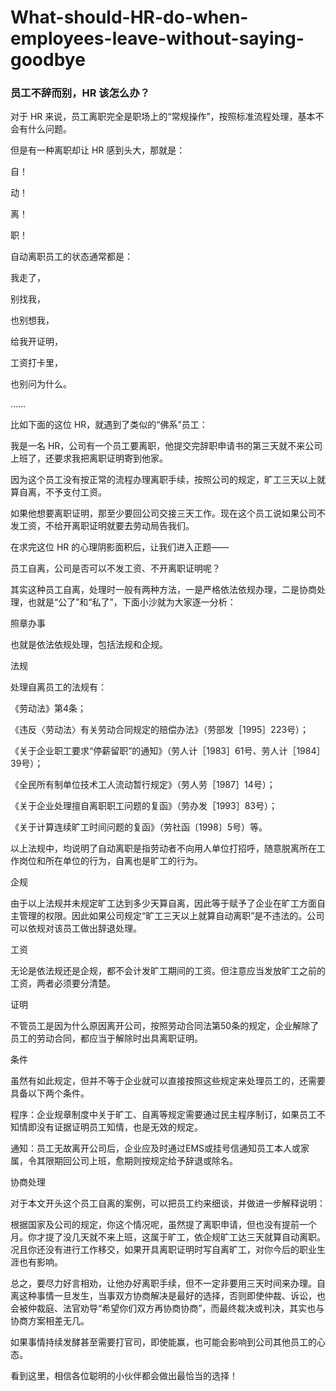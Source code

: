 # What-should-HR-do-when-employees-leave-without-saying-goodbye

### 员工不辞而别，HR 该怎么办？

对于 HR 来说，员工离职完全是职场上的“常规操作”，按照标准流程处理，基本不会有什么问题。

但是有一种离职却让 HR 感到头大，那就是：

 
自！

动！

离！

职！


自动离职员工的状态通常都是：


我走了，

 

别找我，



也别想我，

 

给我开证明，

 

工资打卡里，

 

也别问为什么。

 ……







比如下面的这位 HR，就遇到了类似的“佛系”员工：

 

我是一名 HR，公司有一个员工要离职，他提交完辞职申请书的第三天就不来公司上班了，还要求我把离职证明寄到他家。

 

因为这个员工没有按正常的流程办理离职手续，按照公司的规定，旷工三天以上就算自离，不予支付工资。

 

如果他想要离职证明，那至少要回公司交接三天工作。现在这个员工说如果公司不发工资，不给开离职证明就要去劳动局告我们。

 

在求完这位 HR 的心理阴影面积后，让我们进入正题——

 

员工自离，公司是否可以不发工资、不开离职证明呢？

 

其实这种员工自离，处理时一般有两种方法，一是严格依法依规办理，二是协商处理，也就是“公了”和“私了”，下面小沙就为大家逐一分析：

 



照章办事

 

也就是依法依规处理，包括法规和企规。

 

法规

 

处理自离员工的法规有：

 

《劳动法》第4条；



《违反〈劳动法〉有关劳动合同规定的赔偿办法》（劳部发［1995］223号）；



《关于企业职工要求“停薪留职”的通知》（劳人计［1983］61号、劳人计［1984］39号）；



《全民所有制单位技术工人流动暂行规定》（劳人劳［1987］14号）；



《关于企业处理擅自离职职工问题的复函》（劳办发［1993］83号）；



《关于计算连续旷工时间问题的复函》（劳社函〔1998〕5号）等。

 

以上法规中，均说明了自动离职是指劳动者不向用人单位打招呼，随意脱离所在工作岗位和所在单位的行为，自离也是旷工的行为。

 

企规

 

由于以上法规并未规定旷工达到多少天算自离，因此等于赋予了企业在旷工方面自主管理的权限。因此如果公司规定“旷工三天以上就算自动离职”是不违法的。公司可以依规对该员工做出辞退处理。

 

工资

 

无论是依法规还是企规，都不会计发旷工期间的工资。但注意应当发放旷工之前的工资，两者必须要分清楚。

 

证明

 

不管员工是因为什么原因离开公司，按照劳动合同法第50条的规定，企业解除了员工的劳动合同，都应当于解除时出具离职证明。

 

条件

 

虽然有如此规定，但并不等于企业就可以直接按照这些规定来处理员工的，还需要具备以下两个条件。

 

程序：企业规章制度中关于旷工、自离等规定需要通过民主程序制订，如果员工不知情即没有证据证明员工知情，也是无效的规定。

 

通知：员工无故离开公司后，企业应及时通过EMS或挂号信通知员工本人或家属，令其限期回公司上班，愈期则按规定给予辞退或除名。


协商处理

 

对于本文开头这个员工自离的案例，可以把员工约来细谈，并做进一步解释说明：

 

根据国家及公司的规定，你这个情况呢，虽然提了离职申请，但也没有提前一个月。你才提了没几天就不来上班，这属于旷工，依企规旷工达三天就算自动离职。况且你还没有进行工作移交，如果开具离职证明时写自离旷工，对你今后的职业生涯也有影响。

 

总之，要尽力好言相劝，让他办好离职手续，但不一定非要用三天时间来办理。自离这种事情一旦发生，当事双方协商解决是最好的选择，否则即使仲裁、诉讼，也会被仲裁庭、法官劝导“希望你们双方再协商协商”，而最终裁决或判决，其实也与协商方案相差无几。

 

如果事情持续发酵甚至需要打官司，即使能赢，也可能会影响到公司其他员工的心态。



看到这里，相信各位聪明的小伙伴都会做出最恰当的选择！
